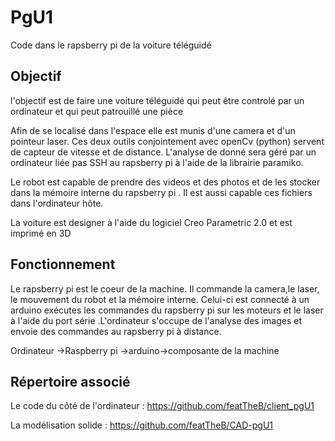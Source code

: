 # PgU1
Code dans le rapsberry pi de la voiture téléguidé

## Objectif

l'objectif est de faire une voiture téléguidé qui peut être controlé par un ordinateur
et qui peut patrouillé une pièce

Afin de se localisé dans l'espace elle est munis d'une camera et d'un pointeur laser. Ces deux outils conjointement avec openCv (python) 
servent de capteur de vitesse et de distance. L'analyse de donné sera géré par un ordinateur liée
pas SSH au rapsberry pi à l'aide de la librairie paramiko. 

Le robot est capable de prendre des videos et des photos et de les stocker dans la mémoire interne du rapsberry pi
. Il est aussi capable ces fichiers dans l'ordinateur hôte.

La voiture est designer à l'aide du logiciel Creo Parametric 2.0 et est imprimé en 3D

## Fonctionnement 

Le rapsberry pi est le coeur de la machine. Il commande la camera,le laser, le mouvement du robot et la mémoire interne.
Celui-ci est connecté à un arduino exécutes les commandes du rapsberry pi sur les moteurs et le laser à l'aide du port série .L'ordinateur
s'occupe de l'analyse des images et envoie des commandes au rapsberry pi à distance.

Ordinateur ->Raspberry pi ->arduino->composante de la machine

## Répertoire associé

Le code du côté de l'ordinateur : https://github.com/featTheB/client_pgU1

La modélisation solide : https://github.com/featTheB/CAD-pgU1


